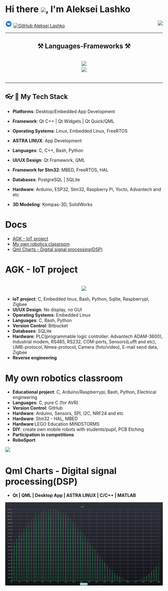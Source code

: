 # Hi there <img src="https://media.giphy.com/media/hvRJCLFzcasrR4ia7z/giphy.gif" width="25px">, I'm Aleksei Lashko

[![Vk: Aleksei Lashko](https://github.com/LASHKOAG/LASHKOAG/blob/main/source/icons8-vk-circled-22.png)](https://vk.com/la6ko)
[![GitHub Aleksei Lashko](https://img.shields.io/github/followers/LASHKOAG?label=follow&style=social)](https://github.com/LASHKOAG)
<img align="right" src="https://visitor-badge.laobi.icu/badge?page_id=LASHKOAG.LASHKOAG" />
<!--
<a href="https://github.com/LASHKOAG" target="blank"><img align="center" src="https://img.shields.io/github/followers/LASHKOAG?label=follow&style=social" height="16" /></a>

"https://www.google.com/
src="https://img.icons8.com/color/344/telegram-app--v1.png"
**LASHKOAG/LASHKOAG** is a ✨ _special_ ✨ repository because its `README.md` (this file) appears on your GitHub profile.

Here are some ideas to get you started:

- 🔭 I’m currently working on ...
- 🌱 I’m currently learning ...
- 👯 I’m looking to collaborate on ...
- 🤔 I’m looking for help with ...
- 💬 Ask me about ...
- 📫 How to reach me: ...
- 😄 Pronouns: ...
- ⚡ Fun fact: ...
-->

 <hr/>
 
<h2 align="center">⚒️ Languages-Frameworks ⚒️</h2>
<br/>
<div align="center">
    <img src="https://skillicons.dev/icons?i=linux,ubuntu,raspberrypi,matlab,arduino" />
    <br/>
    <img src="https://skillicons.dev/icons?i=qt,c,cpp,bash,python,postgres,sqlite" /><br>
</div>

<br/>
<hr/>

## 👓︎ 🔧 My Tech Stack

- **Platforms**: Desktop/Embedded App Development

- **Framework**: Qt C++ | Qt Widgets | Qt Quick/QML

- **Operating Systems**: Linux, Embedded Linux, FreeRTOS

- **ASTRA LINUX**: App Development

- **Languages**: C, C++, Bash, Python

- **UI/UX Design**: Qt Framework, QML

- **Framework for Stm32**: MBED, FreeRTOS, HAL

- **Databases**: PostgreSQL | SQLite

- **Hardware**: Arduino, ESP32, Stm32, Raspberry Pi, Yocto, Advantech and etc

- **3D Modeling**: Kompas-3D, SolidWorks


# Docs

- [AGK - IoT project](#agk---iot-project)
- [My own robotics classroom](#my-own-robotics-classroom)
- [Qml Charts - Digital signal processing(DSP)](#Qml-Charts---Digital-signal-processingDSP)

# AGK - IoT project
<br/>
<div align="center">
    <img src="https://skillicons.dev/icons?i=c,linux,bash,python,sqlite" /><br>
</div>

- **IoT project**: C, Embedded linux, Bash, Python, Sqlite, Raspberrypi, Zigbee
- **UI/UX Design**: No display, no GUI
- **Operating Systems**: Embedded Linux
- **Languages**: C, Bash, Python
- **Version Control**: Bitbucket
- **Databases**: SQLite
- **Hardware**: PLC(programmable logic controller: Advantech ADAM-3600), Industrial modem, RS485, RS232, COM-ports, Sensors(Lufft and etc), UMB-protocol, Nmea-protocol, Camera (foto/video), E-mail send data,  Zigbee<br>
- **Reverse engineering**

# My own robotics classroom

- **Educational project**: C, Arduino/Raspberrypi, Bash, Python, Electrical engineering
- **Languages**: C, pure C (for AVR)
- **Version Control**: GitHub
- **Hardware**: Arduino, Sensors, SPI, I2C, NRF24 and etc
- **Hardware**: Stm32 - HAL, MBED
- **Hardware**:LEGO Education MINDSTORMS
- **DIY**: create own mobile robots with students/pupil, PCB Etching
- **Participation in competitions**
- **RoboSport**

![](./source/mobile_robot_1.png)


# Qml Charts - Digital signal processing(DSP)

- **Qt | QML | Desktop App | ASTRA LINUX | C/C++ | MATLAB**

![](./source/qml_charts_digital_signal_1.png)



